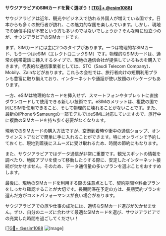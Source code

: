 **サウジアラビアのSIMカードを賢く選ぼう！[[TG💪+ @esim1088](https://t.me/s/esim1088)]**

サウジアラビアは近年、観光やビジネスで訪れる外国人が増えている国です。日本からも多くの旅行者が訪れ、この魅力的な国を楽しんでいます。しかし、現地での通信手段が不安という方も多いのではないでしょうか？そんな時に役立つのが、サウジアラビアのSIMカードです。

まず、SIMカードには主に2つのタイプがあります。一つは物理的なSIMカード、もう一つはeSIM（エレクトロニックSIM）です。物理的なSIMカードは、通常の携帯電話に挿入するタイプで、現地の通信会社が提供しているものを購入できます。代表的な通信事業者としては、STC（Saudi Telecom Company）、Mobily、Zainなどがあります。これらの会社では、旅行者向けの短期利用プランも豊富に取り揃えており、インターネットや通話が使い放題のパッケージもあります。

一方、eSIMは物理的なカードを挿入せず、スマートフォンやタブレットに直接ダウンロードして使用できる新しい技術です。eSIMのメリットは、複数の国で同じSIMを使用できること、そして物理的に壊れることがないことです。また、最新のiPhoneやSamsungの一部モデルではeSIMに対応していますので、旅行中に複数のSIMカードを持ち歩く必要がなくなります。

現地でのSIMカードの購入方法ですが、空港到着時や街中の通信ショップ、オンラインストアなどで簡単に手に入れることができます。特にオンラインで予約しておくと、現地到着後にスムーズに受け取れるため、時間の節約にもなります。

また、サウジアラビアではデータ通信が非常に重要です。観光スポットの情報を調べたり、地図アプリを使って移動したりする際に、安定したインターネット接続が欠かせません。そのため、データ通信量の多いプランを選ぶことをおすすめします。

最後に、現地のSIMカードを利用する際の注意点として、契約期間や料金プランをしっかり確認することが大切です。長期間滞在予定の方は、長期契約プランを選んだ方がコストパフォーマンスが良い場合があります。

サウジアラビアでの旅や仕事の成功には、適切なSIMカード選びが欠かせません。ぜひ、自分のニーズに合わせて最適なSIMカードを選び、サウジアラビアでの充実した時間を過ごしてください！

[[TG💪+ @esim1088](https://t.me/s/esim1088) ![Image](https://i.postimg.cc/Y0z9fWf4/image.png)]